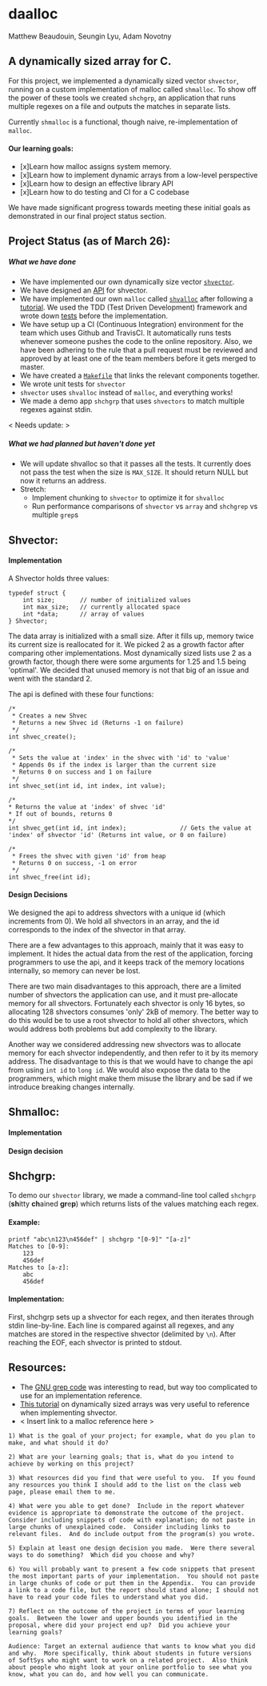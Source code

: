 # daalloc
Matthew Beaudouin, Seungin Lyu, Adam Novotny

## A dynamically sized array for C.

For this project, we implemented a dynamically sized vector `shvector`, running on a custom implementation of malloc called `shmalloc`. To show off the power of these tools we created `shchgrp`, an application that runs multiple regexes on a file and outputs the matches in separate lists.

Currently `shmalloc` is a functional, though naive, re-implementation of `malloc`.


#### Our learning goals:
- [x]Learn how malloc assigns system memory.
- [x]Learn how to implement dynamic arrays from a low-level perspective
- [x]Learn how to design an effective library API
- [x]Learn how to do testing and CI for a C codebase

We have made significant progress towards meeting these initial goals as demonstrated in our final project status section. 

## Project Status (as of March 26):

##### What we have done
- We have implemented our own dynamically size vector [`shvector`](https://github.com/SeunginLyu/SoftSys-daalloc/blob/master/src/shvec.c).
- We have designed an [API](https://github.com/SeunginLyu/SoftSys-daalloc/blob/master/spec.md) for shvector.
- We have implemented our own `malloc` called [`shvalloc`](https://github.com/SeunginLyu/SoftSys-daalloc/blob/master/src/shvalloc.c) after following a [tutorial](https://danluu.com/malloc-tutorial/). We used the TDD (Test Driven Development) framework and wrote down [tests](https://github.com/SeunginLyu/SoftSys-daalloc/blob/master/src/test_shvalloc.c) before the implementation. 
- We have setup up a CI (Continuous Integration) environment for the team which uses Github and TravisCI. It automatically runs tests whenever someone pushes the code to the online repository. Also, we have been adhering to the rule that a pull request must be reviewed and approved by at least one of the team members before it gets merged to master.
- We have created a [`Makefile`](https://github.com/SeunginLyu/SoftSys-daalloc/blob/master/src/Makefile) that links the relevant components together. 
- We wrote unit tests for `shvector`
- `shvector` uses `shvalloc` instead of `malloc`, and everything works!
- We made a demo app `shchgrp` that uses `shvectors` to match multiple regexes against stdin.

\< Needs update: \>
##### What we had planned but haven't done yet
- We will update shvalloc so that it passes all the tests. It currently does not pass the test when the size is `MAX_SIZE`. It should return NULL but now it returns an address.
- Stretch:
    - Implement chunking to `shvector` to optimize it for `shvalloc`
    - Run performance comparisons of `shvector` vs `array` and `shchgrep` vs multiple `grep`s

## Shvector:
#### Implementation
A Shvector holds three values:
```
typedef struct {
    int size;       // number of initialized values
    int max_size;   // currently allocated space
    int *data;      // array of values
} Shvector;
```

The data array is initialized with a small size. After it fills up, memory twice its current size is reallocated for it. We picked 2 as a growth factor after comparing other implementations. Most dynamically sized lists use 2 as a growth factor, though there were some arguments for 1.25 and 1.5 being 'optimal'. We decided that unused memory is not that big of an issue and went with the standard 2.

The api is defined with these four functions:
```
/*
 * Creates a new Shvec
 * Returns a new Shvec id (Returns -1 on failure)
 */
int shvec_create();

/*
 * Sets the value at 'index' in the shvec with 'id' to 'value'
 * Appends 0s if the index is larger than the current size
 * Returns 0 on success and 1 on failure
 */
int shvec_set(int id, int index, int value);

/*
* Returns the value at 'index' of shvec 'id'
* If out of bounds, returns 0
*/
int shvec_get(int id, int index);               // Gets the value at 'index' of shvector 'id' (Returns int value, or 0 on failure)

/*
 * Frees the shvec with given 'id' from heap
 * Returns 0 on success, -1 on error
 */
int shvec_free(int id);
```



#### Design Decisions
We designed the api to address shvectors with a unique id (which increments from 0). We hold all shvectors in an array, and the id corresponds to the index of the shvector in that array.

There are a few advantages to this approach, mainly that it was easy to implement. It hides the actual data from the rest of the application, forcing programmers to use the api, and it keeps track of the memory locations internally, so memory can never be lost.

There are two main disadvantages to this approach, there are a limited number of shvectors the application can use, and it must pre-allocate memory for all shvectors. Fortunately each shvector is only 16 bytes, so allocating 128 shvectors consumes 'only' 2kB of memory. The better way to do this would be to use a root shvector to hold all other shvectors, which would address both problems but add complexity to the library.

Another way we considered addressing new shvectors was to allocate memory for each shvector independently, and then refer to it by its memory address. The disadvantage to this is that we would have to change the api from using `int id` to `long id`. We would also expose the data to the programmers, which might make them misuse the library and be sad if we introduce breaking changes internally.


## Shmalloc:
#### Implementation
#### Design decision

## Shchgrp:
To demo our `shvector` library, we made a command-line tool called `shchgrp` (**sh**itty **ch**ained **gr**e**p**) which returns lists of the values matching each regex.

#### Example:
```
printf "abc\n123\n456def" | shchgrp "[0-9]" "[a-z]"
Matches to [0-9]:
    123
    456def
Matches to [a-z]:
    abc
    456def
```

#### Implementation:
First, shchgrp sets up a shvector for each regex, and then iterates through stdin line-by-line. Each line is compared against all regexes, and any matches are stored in the respective shvector (delimited by `\n`). After reaching the EOF, each shvector is printed to stdout.



## Resources:
- The [GNU grep code](https://savannah.gnu.org/git/?group=grep) was interesting to read, but way too complicated to use for an implementation reference.
- [This tutorial](https://www.happybearsoftware.com/implementing-a-dynamic-array) on dynamically sized arrays was very useful to reference when implementing shvector.
- \< Insert link to a malloc reference here \>

```
1) What is the goal of your project; for example, what do you plan to make, and what should it do?

2) What are your learning goals; that is, what do you intend to achieve by working on this project?

3) What resources did you find that were useful to you.  If you found any resources you think I should add to the list on the class web page, please email them to me.

4) What were you able to get done?  Include in the report whatever evidence is appropriate to demonstrate the outcome of the project.  Consider including snippets of code with explanation; do not paste in large chunks of unexplained code.  Consider including links to relevant files.  And do include output from the program(s) you wrote.

5) Explain at least one design decision you made.  Were there several ways to do something?  Which did you choose and why?

6) You will probably want to present a few code snippets that present the most important parts of your implementation.  You should not paste in large chunks of code or put them in the Appendix.  You can provide a link to a code file, but the report should stand alone; I should not have to read your code files to understand what you did.

7) Reflect on the outcome of the project in terms of your learning goals.  Between the lower and upper bounds you identified in the proposal, where did your project end up?  Did you achieve your learning goals?

Audience: Target an external audience that wants to know what you did and why.  More specifically, think about students in future versions of SoftSys who might want to work on a related project.  Also think about people who might look at your online portfolio to see what you know, what you can do, and how well you can communicate.
```